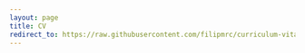 ```yaml
---
layout: page
title: CV
redirect_to: https://raw.githubusercontent.com/filipmrc/curriculum-vitae/master/cv.pdf
---
```

